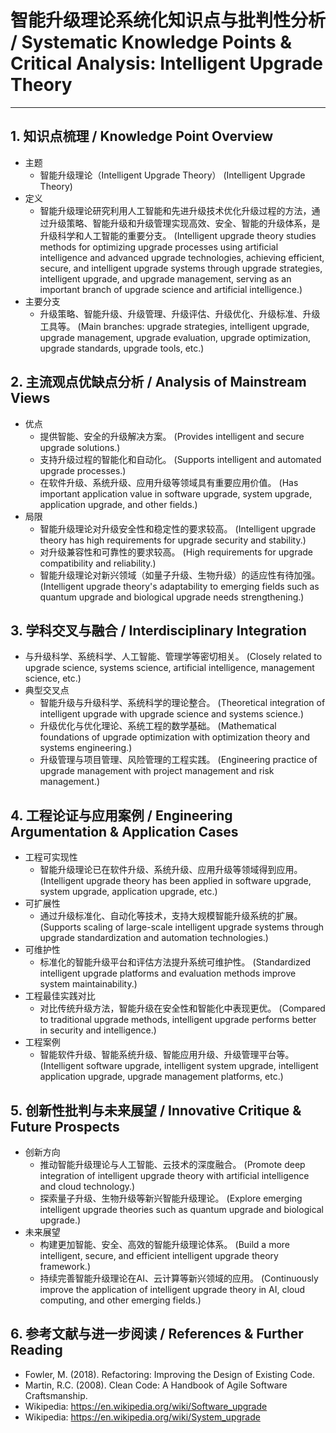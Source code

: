 # 智能升级理论系统化知识点与批判性分析 / Systematic Knowledge Points & Critical Analysis: Intelligent Upgrade Theory

---

## 1. 知识点梳理 / Knowledge Point Overview

- 主题
  - 智能升级理论（Intelligent Upgrade Theory）
      (Intelligent Upgrade Theory)
- 定义
  - 智能升级理论研究利用人工智能和先进升级技术优化升级过程的方法，通过升级策略、智能升级和升级管理实现高效、安全、智能的升级体系，是升级科学和人工智能的重要分支。
      (Intelligent upgrade theory studies methods for optimizing upgrade processes using artificial intelligence and advanced upgrade technologies, achieving efficient, secure, and intelligent upgrade systems through upgrade strategies, intelligent upgrade, and upgrade management, serving as an important branch of upgrade science and artificial intelligence.)
- 主要分支
  - 升级策略、智能升级、升级管理、升级评估、升级优化、升级标准、升级工具等。
      (Main branches: upgrade strategies, intelligent upgrade, upgrade management, upgrade evaluation, upgrade optimization, upgrade standards, upgrade tools, etc.)

## 2. 主流观点优缺点分析 / Analysis of Mainstream Views

- 优点
  - 提供智能、安全的升级解决方案。
      (Provides intelligent and secure upgrade solutions.)
  - 支持升级过程的智能化和自动化。
      (Supports intelligent and automated upgrade processes.)
  - 在软件升级、系统升级、应用升级等领域具有重要应用价值。
      (Has important application value in software upgrade, system upgrade, application upgrade, and other fields.)
- 局限
  - 智能升级理论对升级安全性和稳定性的要求较高。
      (Intelligent upgrade theory has high requirements for upgrade security and stability.)
  - 对升级兼容性和可靠性的要求较高。
      (High requirements for upgrade compatibility and reliability.)
  - 智能升级理论对新兴领域（如量子升级、生物升级）的适应性有待加强。
      (Intelligent upgrade theory's adaptability to emerging fields such as quantum upgrade and biological upgrade needs strengthening.)

## 3. 学科交叉与融合 / Interdisciplinary Integration

- 与升级科学、系统科学、人工智能、管理学等密切相关。
  (Closely related to upgrade science, systems science, artificial intelligence, management science, etc.)
- 典型交叉点
  - 智能升级与升级科学、系统科学的理论整合。
      (Theoretical integration of intelligent upgrade with upgrade science and systems science.)
  - 升级优化与优化理论、系统工程的数学基础。
      (Mathematical foundations of upgrade optimization with optimization theory and systems engineering.)
  - 升级管理与项目管理、风险管理的工程实践。
      (Engineering practice of upgrade management with project management and risk management.)

## 4. 工程论证与应用案例 / Engineering Argumentation & Application Cases

- 工程可实现性
  - 智能升级理论已在软件升级、系统升级、应用升级等领域得到应用。
      (Intelligent upgrade theory has been applied in software upgrade, system upgrade, application upgrade, etc.)
- 可扩展性
  - 通过升级标准化、自动化等技术，支持大规模智能升级系统的扩展。
      (Supports scaling of large-scale intelligent upgrade systems through upgrade standardization and automation technologies.)
- 可维护性
  - 标准化的智能升级平台和评估方法提升系统可维护性。
      (Standardized intelligent upgrade platforms and evaluation methods improve system maintainability.)
- 工程最佳实践对比
  - 对比传统升级方法，智能升级在安全性和智能化中表现更优。
      (Compared to traditional upgrade methods, intelligent upgrade performs better in security and intelligence.)
- 工程案例
  - 智能软件升级、智能系统升级、智能应用升级、升级管理平台等。
      (Intelligent software upgrade, intelligent system upgrade, intelligent application upgrade, upgrade management platforms, etc.)

## 5. 创新性批判与未来展望 / Innovative Critique & Future Prospects

- 创新方向
  - 推动智能升级理论与人工智能、云技术的深度融合。
      (Promote deep integration of intelligent upgrade theory with artificial intelligence and cloud technology.)
  - 探索量子升级、生物升级等新兴智能升级理论。
      (Explore emerging intelligent upgrade theories such as quantum upgrade and biological upgrade.)
- 未来展望
  - 构建更加智能、安全、高效的智能升级理论体系。
      (Build a more intelligent, secure, and efficient intelligent upgrade theory framework.)
  - 持续完善智能升级理论在AI、云计算等新兴领域的应用。
      (Continuously improve the application of intelligent upgrade theory in AI, cloud computing, and other emerging fields.)

## 6. 参考文献与进一步阅读 / References & Further Reading

- Fowler, M. (2018). Refactoring: Improving the Design of Existing Code.
- Martin, R.C. (2008). Clean Code: A Handbook of Agile Software Craftsmanship.
- Wikipedia: <https://en.wikipedia.org/wiki/Software_upgrade>
- Wikipedia: <https://en.wikipedia.org/wiki/System_upgrade>
